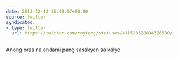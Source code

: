 ```yaml
---
date: 2013-12-13 15:09:57+00:00
source: twitter
syndicated:
- type: twitter
  url: https://twitter.com/roytang/statuses/411513328834326530/
---
```


Anong oras na andami pang sasakyan sa kalye